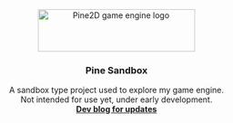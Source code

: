 <!-- Logo & description -->
<div align="center">
  <a href="https://github.com/SanyokDev/Pine2D-Engine">
    <img src="Assets/logo.png" alt="Pine2D game engine logo" width="276" height="75">
  </a>

  <h3 align="center">Pine Sandbox</h3>
  
  <p align="center">
    A sandbox type project used to explore my game engine.
    <br/>
    Not intended for use yet, under early development.
    <br/>
    <a href="https://blog.sanyok.dev/tags/pine2d"><strong>Dev blog for updates</strong></a>
  </p>
</div>
